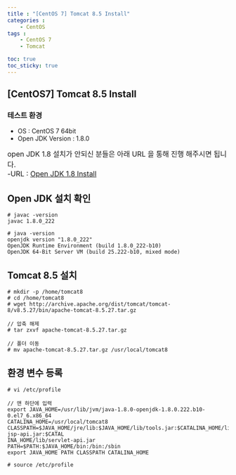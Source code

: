 ```yaml
---
title : "[CentOS 7] Tomcat 8.5 Install"
categories : 
    - CentOS
tags :
    - CentOS 7
    - Tomcat

toc: true
toc_sticky: true
---
```



## [CentOS7] Tomcat 8.5 Install

### 테스트 환경<br>
- OS : CentOS 7 64bit<br>
- Open JDK Version : 1.8.0 <br>

<div style="font-size:16px;">
open JDK 1.8 설치가 안되신 분들은 아래 URL 을 통해 진행 해주시면 됩니다.<br>
 -URL : <a href="https://hyundo0630.github.io/centos/CentOS-7-Open-JDK-1.8-Install/"> Open JDK 1.8 Install</a>
</div>

## Open JDK 설치 확인
```
# javac -version
javac 1.8.0_222

# java -version
openjdk version "1.8.0_222"
OpenJDK Runtime Environment (build 1.8.0_222-b10)
OpenJDK 64-Bit Server VM (build 25.222-b10, mixed mode)
```

## Tomcat 8.5 설치
```
# mkdir -p /home/tomcat8
# cd /home/tomcat8
# wget http://archive.apache.org/dist/tomcat/tomcat-8/v8.5.27/bin/apache-tomcat-8.5.27.tar.gz

// 압축 해제
# tar zxvf apache-tomcat-8.5.27.tar.gz

// 폴더 이동
# mv apache-tomcat-8.5.27.tar.gz /usr/local/tomcat8
```

## 환경 변수 등록
```
# vi /etc/profile
```

```
// 맨 하단에 입력
export JAVA_HOME=/usr/lib/jvm/java-1.8.0-openjdk-1.8.0.222.b10-0.el7_6.x86_64
CATALINA_HOME=/usr/local/tomcat8
CLASSPATH=$JAVA_HOME/jre/lib:$JAVA_HOME/lib/tools.jar:$CATALINA_HOME/lib-jsp-api.jar:$CATAL
INA_HOME/lib/servlet-api.jar
PATH=$PATH:$JAVA_HOME/bin:/bin:/sbin
export JAVA_HOME PATH CLASSPATH CATALINA_HOME
```

```
# source /etc/profile
```